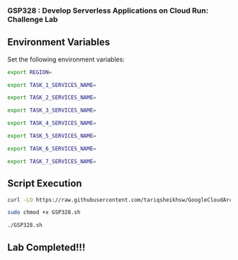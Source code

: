 ### GSP328 :  Develop Serverless Applications on Cloud Run: Challenge Lab 

## Environment Variables

Set the following environment variables:

```bash
export REGION=

export TASK_1_SERVICES_NAME=

export TASK_2_SERVICES_NAME=

export TASK_3_SERVICES_NAME=

export TASK_4_SERVICES_NAME=

export TASK_5_SERVICES_NAME=

export TASK_6_SERVICES_NAME=

export TASK_7_SERVICES_NAME=
```

## Script Execution



```bash
curl -LO https://raw.githubusercontent.com/tariqsheikhsw/GoogleCloudArchitectLabs/main/Solutions/GSP328.sh

sudo chmod +x GSP328.sh

./GSP328.sh
```

## Lab Completed!!!

